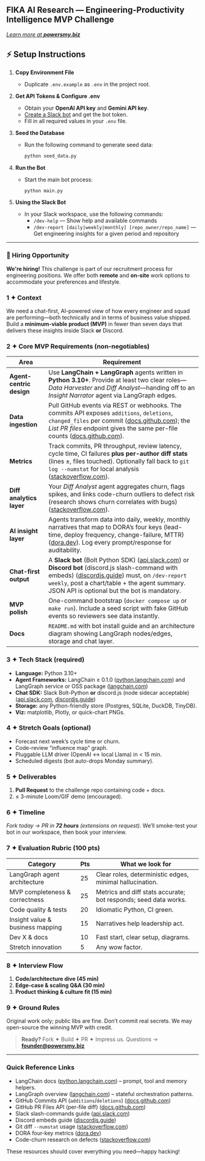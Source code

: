 ## FIKA AI Research — Engineering-Productivity Intelligence **MVP** Challenge

*[Learn more at **powersmy.biz**](https://powersmy.biz/)*

## ⚡️ Setup Instructions

1. **Copy Environment File**
	- Duplicate `.env.example` as `.env` in the project root.

2. **Get API Tokens & Configure .env**
	- Obtain your **OpenAI API key** and **Gemini API key**.
	- [Create a Slack bot](https://api.slack.com/apps) and get the bot token.
	- Fill in all required values in your `.env` file.

3. **Seed the Database**
	- Run the following command to generate seed data:
	  ```bash
	  python seed_data.py
	  ```

4. **Run the Bot**
	- Start the main bot process:
	  ```bash
	  python main.py
	  ```

5. **Using the Slack Bot**
	- In your Slack workspace, use the following commands:
	  - `/dev-help` — Show help and available commands
	  - `/dev-report [daily|weekly|monthly] [repo_owner/repo_name]` — Get engineering insights for a given period and repository

---

### 🚀 Hiring Opportunity

**We're hiring!** This challenge is part of our recruitment process for engineering positions. We offer both **remote** and **on-site** work options to accommodate your preferences and lifestyle.

### 1 ✦ Context

We need a chat-first, AI-powered view of how every engineer and squad are performing—both technically and in terms of business value shipped. Build a **minimum-viable product (MVP)** in fewer than seven days that delivers these insights inside Slack **or** Discord.

### 2 ✦ Core MVP Requirements (non-negotiables)

| Area                     | Requirement                                                                                                                                                                                                                                                   |
| ------------------------ | ------------------------------------------------------------------------------------------------------------------------------------------------------------------------------------------------------------------------------------------------------------- |
| **Agent-centric design** | Use **LangChain + LangGraph** agents written in **Python 3.10+**. Provide at least two clear roles—*Data Harvester* and *Diff Analyst*—handing off to an *Insight Narrator* agent via LangGraph edges.                                                        |
| **Data ingestion**       | Pull GitHub events via REST or webhooks. The commits API exposes `additions`, `deletions`, `changed_files` per commit ([docs.github.com][3]); the *List PR files* endpoint gives the same per-file counts ([docs.github.com][4]).                             |
| **Metrics**              | Track commits, PR throughput, review latency, cycle time, CI failures **plus per-author diff stats** (lines ±, files touched). Optionally fall back to `git log --numstat` for local analysis ([stackoverflow.com][5]).                                       |
| **Diff analytics layer** | Your *Diff Analyst* agent aggregates churn, flags spikes, and links code-churn outliers to defect risk (research shows churn correlates with bugs) ([stackoverflow.com][6]).                                                                                  |
| **AI insight layer**     | Agents transform data into daily, weekly, monthly narratives that map to DORA’s four keys (lead-time, deploy frequency, change-failure, MTTR) ([dora.dev][7]). Log every prompt/response for auditability.                                                    |
| **Chat-first output**    | A **Slack bot** (Bolt Python SDK) ([api.slack.com][8]) or **Discord bot** (discord.js slash-command with embeds) ([discordjs.guide][9]) must, on `/dev-report weekly`, post a chart/table + the agent summary. JSON API is optional but the bot is mandatory. |
| **MVP polish**           | One-command bootstrap (`docker compose up` or `make run`). Include a seed script with fake GitHub events so reviewers see data instantly.                                                                                                                     |
| **Docs**                 | `README.md` with bot install guide and an architecture diagram showing LangGraph nodes/edges, storage and chat layer.                                                                                                                                         |

### 3 ✦ Tech Stack (required)

* **Language:** Python 3.10+
* **Agent Frameworks:** LangChain ≥ 0.1.0 ([python.langchain.com][1]) and LangGraph service or OSS package ([langchain.com][2])
* **Chat SDK:** Slack Bolt-Python **or** discord.js (node sidecar acceptable) ([api.slack.com][8], [discordjs.guide][9])
* **Storage:** any Python-friendly store (Postgres, SQLite, DuckDB, TinyDB).
* **Viz:** matplotlib, Plotly, or quick-chart PNGs.

### 4 ✦ Stretch Goals (optional)

* Forecast next week’s cycle time or churn.
* Code-review “influence map” graph.
* Pluggable LLM driver (OpenAI ↔ local Llama) in < 15 min.
* Scheduled digests (bot auto-drops Monday summary).

### 5 ✦ Deliverables

1. **Pull Request** to the challenge repo containing code + docs.
2. ≤ 3-minute Loom/GIF demo (encouraged).

### 6 ✦ Timeline

*Fork today → PR in **72 hours** (extensions on request).*
We’ll smoke-test your bot in our workspace, then book your interview.

### 7 ✦ Evaluation Rubric (100 pts)

| Category                         | Pts | What we look for                                                |
| -------------------------------- | --- | --------------------------------------------------------------- |
| LangGraph agent architecture     | 25  | Clear roles, deterministic edges, minimal hallucination.        |
| MVP completeness & correctness   | 25  | Metrics and diff stats accurate; bot responds; seed data works. |
| Code quality & tests             | 20  | Idiomatic Python, CI green.                                     |
| Insight value & business mapping | 15  | Narratives help leadership act.                                 |
| Dev X & docs                     | 10  | Fast start, clear setup, diagrams.                              |
| Stretch innovation               | 5   | Any wow factor.                                                 |

### 8 ✦ Interview Flow

1. **Code/architecture dive (45 min)**
2. **Edge-case & scaling Q\&A (30 min)**
3. **Product thinking & culture fit (15 min)**

### 9 ✦ Ground Rules

Original work only; public libs are fine. Don’t commit real secrets. We may open-source the winning MVP with credit.

> **Ready?** Fork ✦ Build ✦ PR ✦ Impress us.
> Questions → **[founder@powersmy.biz](mailto:founder@powersmy.biz)**

---

### Quick Reference Links

* LangChain docs ([python.langchain.com][1]) – prompt, tool and memory helpers.
* LangGraph overview ([langchain.com][2]) – stateful orchestration patterns.
* GitHub Commits API (`additions`/`deletions`) ([docs.github.com][3])
* GitHub PR Files API (per-file diff) ([docs.github.com][4])
* Slack slash-commands guide ([api.slack.com][8])
* Discord embeds guide ([discordjs.guide][9])
* Git diff `--numstat` usage ([stackoverflow.com][5])
* DORA four-key metrics ([dora.dev][7])
* Code-churn research on defects ([stackoverflow.com][6])

These resources should cover everything you need—happy hacking!

[1]: https://python.langchain.com/docs/introduction/?utm_source=chatgpt.com "Python LangChain"
[2]: https://www.langchain.com/langgraph?utm_source=chatgpt.com "LangGraph - LangChain"
[3]: https://docs.github.com/rest/commits/commits?utm_source=chatgpt.com "REST API endpoints for commits - GitHub Docs"
[4]: https://docs.github.com/en/rest/pulls/pulls?utm_source=chatgpt.com "REST API endpoints for pull requests - GitHub Docs"
[5]: https://stackoverflow.com/questions/9933325/is-there-a-way-of-having-git-show-lines-added-lines-changed-and-lines-removed?utm_source=chatgpt.com "Is there a way of having git show lines added, lines changed and ..."
[6]: https://stackoverflow.com/questions/56941641/using-githubs-api-to-get-lines-of-code-added-deleted-per-commit-on-a-branch?utm_source=chatgpt.com "Using GitHub's API to get lines of code added/deleted per commit ..."
[7]: https://dora.dev/guides/dora-metrics-four-keys/?utm_source=chatgpt.com "DORA's software delivery metrics: the four keys"
[8]: https://api.slack.com/interactivity/slash-commands?utm_source=chatgpt.com "Enabling interactivity with Slash commands - Slack API"
[9]: https://discordjs.guide/popular-topics/embeds?utm_source=chatgpt.com "Embeds | discord.js Guide"